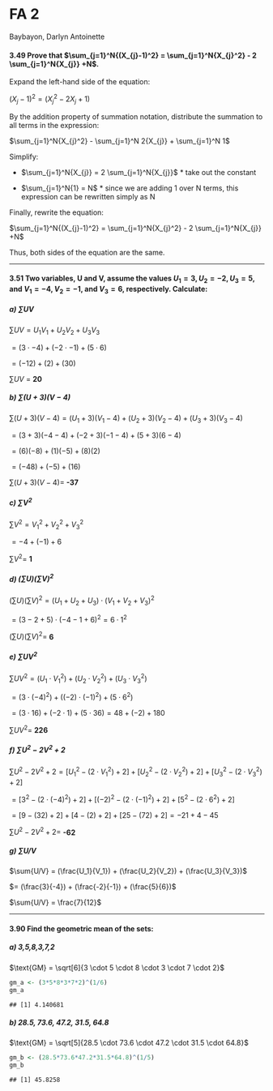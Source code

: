 FA 2
================
Baybayon, Darlyn Antoinette

#### 3.49 Prove that $\sum_{j=1}^N{(X_{j}-1)^2} = \sum_{j=1}^N{X_{j}^2} - 2 \sum_{j=1}^N{X_{j}} +N$.

Expand the left-hand side of the equation:

$(X_{j}-1)^2 = (X_{j}^2 - 2X_{j} + 1)$

By the addition property of summation notation, distribute the summation
to all terms in the expression:

$\sum_{j=1}^N{X_{j}^2} - \sum_{j=1}^N 2{X_{j}} + \sum_{j=1}^N 1$

Simplify:

- $\sum_{j=1}^N{X_{j}} = 2 \sum_{j=1}^N{X_{j}}$ \* take out the constant

- $\sum_{j=1}^N{1} = N$ \* since we are adding 1 over N terms, this
  expression can be rewritten simply as N

Finally, rewrite the equation:

$\sum_{j=1}^N{(X_{j}-1)^2} = \sum_{j=1}^N{X_{j}^2} - 2 \sum_{j=1}^N{X_{j}} +N$

Thus, both sides of the equation are the same.

------------------------------------------------------------------------

#### 3.51 Two variables, U and V, assume the values $U_1 = 3, U_2 = - 2, U_3 = 5,$ and $V_1 = -4, V_2 = -1,$ and $V_3 = 6$, respectively. Calculate:

##### a) $\sum{UV}$

$\sum{UV} = U_1V_1 + U_2V_2 + U_3V_3$

$= (3 \cdot -4) + (-2 \cdot -1) + (5 \cdot 6)$

$= (-12) + (2) + (30)$

$\sum{UV}$ = **20**

##### b) $\sum{(U+3)(V-4)}$

$\sum{(U+3)(V-4)} = (U_1 + 3)(V_1 - 4) + (U_2 + 3)(V_2 - 4) + (U_3 + 3)(V_3 - 4)$

$= (3+3)(-4-4) + (-2+3)(-1-4) + (5+3)(6-4)$

$= (6)(-8) + (1)(-5) + (8)(2)$

$= (-48) + (-5) + (16)$

$\sum{(U+3)(V-4)} =$ **-37**

##### c) $\sum{V^2}$

$\sum{V^2} = V_1^2 + V_2^2 + V_3^2$

$= -4 + (-1) + 6$

$\sum{V^2} =$ **1**

##### d) $(\sum{U})(\sum{V})^2$

$(\sum{U})(\sum{V})^2 = (U_1 + U_2 + U_3) \cdot (V_1 + V_2 + V_3)^2$

$= (3 - 2 + 5) \cdot (-4 - 1 + 6)^2 = 6 \cdot 1^2$

$(\sum{U})(\sum{V})^2 =$ **6**

##### e) $\sum{UV^2}$

$\sum{UV^2} = (U_1 \cdot V_1^2) + (U_2 \cdot V_2^2) + (U_3 \cdot V_3^2)$

$= (3 \cdot (-4)^2) + ((-2) \cdot (-1)^2) + (5 \cdot 6^2)$

$= (3 \cdot 16) + (-2  \cdot 1) + (5  \cdot 36) = 48 + (-2) + 180$

$\sum{UV^2} =$ **226**

##### f) $\sum{U^2 -2V^2 + 2}$

$\sum{U^2 -2V^2 + 2} = [U_1^2 - (2 \cdot V_1^2) + 2] + [U_2^2 - (2 \cdot V_2^2) + 2] + [U_3^2 - (2 \cdot V_3^2) + 2]$

$= [3^2 - (2 \cdot (-4)^2) + 2] + [(-2)^2 - (2 \cdot (-1)^2) + 2] + [5^2 - (2 \cdot 6^2) + 2]$

$= [9 - (32) + 2] + [4 - (2) + 2] + [25 - (72) + 2] = -21 +  4 - 45$

$\sum{U^2 -2V^2 + 2} =$ **-62**

##### g) $\sum{U/V}$

$\sum{U/V} = (\frac{U_1}{V_1}) + (\frac{U_2}{V_2}) + (\frac{U_3}{V_3})$

$= (\frac{3}{-4}) + (\frac{-2}{-1}) + (\frac{5}{6})$

$\sum{U/V} = \frac{7}{12}$

------------------------------------------------------------------------

#### 3.90 Find the geometric mean of the sets:

##### a) 3,5,8,3,7,2

$\text{GM} = \sqrt[6]{3 \cdot 5 \cdot 8 \cdot 3 \cdot 7 \cdot 2}$

``` r
gm_a <- (3*5*8*3*7*2)^(1/6)
gm_a
```

    ## [1] 4.140681

##### b) 28.5, 73.6, 47.2, 31.5, 64.8

$\text{GM} = \sqrt[5]{28.5 \cdot 73.6 \cdot 47.2 \cdot 31.5 \cdot 64.8}$

``` r
gm_b <- (28.5*73.6*47.2*31.5*64.8)^(1/5)
gm_b
```

    ## [1] 45.8258
